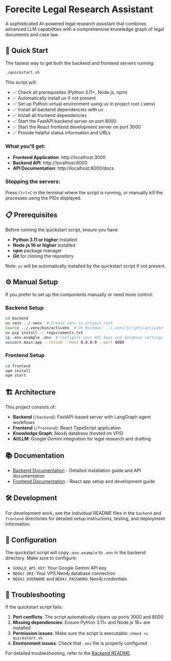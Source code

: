 # Forecite Legal Research Assistant

A sophisticated AI-powered legal research assistant that combines advanced LLM capabilities with a comprehensive knowledge graph of legal documents and case law.

## 🚀 Quick Start

The fastest way to get both the backend and frontend servers running:

```bash
./quickstart.sh
```

This script will:
- ✅ Check all prerequisites (Python 3.11+, Node.js, npm)
- ✅ Automatically install uv if not present
- ✅ Set up Python virtual environment using uv in project root (.venv)
- ✅ Install all backend dependencies with uv
- ✅ Install all frontend dependencies
- ✅ Start the FastAPI backend server on port 8000
- ✅ Start the React frontend development server on port 3000
- ✅ Provide helpful status information and URLs

### What you'll get:
- **Frontend Application**: http://localhost:3000
- **Backend API**: http://localhost:8000
- **API Documentation**: http://localhost:8000/docs

### Stopping the servers:
Press `Ctrl+C` in the terminal where the script is running, or manually kill the processes using the PIDs displayed.

## 📋 Prerequisites

Before running the quickstart script, ensure you have:

- **Python 3.11 or higher** installed
- **Node.js 16 or higher** installed
- **npm** package manager
- **Git** for cloning the repository

Note: `uv` will be automatically installed by the quickstart script if not present.

## ⚙️ Manual Setup

If you prefer to set up the components manually or need more control:

### Backend Setup
```bash
cd backend
uv venv ../.venv  # Create venv in project root
source ../.venv/bin/activate  # On Windows: ..\.venv\Scripts\activate
uv pip install -r requirements.txt
cp .env.example .env  # Configure your API keys and database settings
uvicorn main:app --reload --host 0.0.0.0 --port 8000
```

### Frontend Setup
```bash
cd frontend
npm install
npm start
```

## 🏗️ Architecture

This project consists of:

- **Backend** (`/backend`): FastAPI-based server with LangGraph agent workflows
- **Frontend** (`/frontend`): React TypeScript application
- **Knowledge Graph**: Neo4j database (hosted on VPS)
- **AI/LLM**: Google Gemini integration for legal research and drafting

## 📚 Documentation

- [Backend Documentation](./backend/README.md) - Detailed installation guide and API documentation
- [Frontend Documentation](./frontend/README.md) - React app setup and development guide

## 🛠️ Development

For development work, see the individual README files in the `backend` and `frontend` directories for detailed setup instructions, testing, and deployment information.

## 🔧 Configuration

The quickstart script will copy `.env.example` to `.env` in the backend directory. Make sure to configure:

- `GOOGLE_API_KEY`: Your Google Gemini API key
- `NEO4J_URI`: Your VPS Neo4j database connection
- `NEO4J_USERNAME` and `NEO4J_PASSWORD`: Neo4j credentials

## 🐛 Troubleshooting

If the quickstart script fails:

1. **Port conflicts**: The script automatically cleans up ports 3000 and 8000
2. **Missing dependencies**: Ensure Python 3.11+ and Node.js 16+ are installed
3. **Permission issues**: Make sure the script is executable: `chmod +x quickstart.sh`
4. **Environment issues**: Check that `.env` file is properly configured

For detailed troubleshooting, refer to the [Backend README](./backend/README.md).

